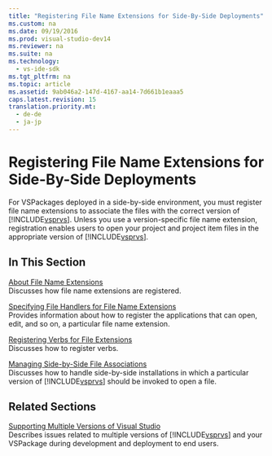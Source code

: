 ```yaml
---
title: "Registering File Name Extensions for Side-By-Side Deployments"
ms.custom: na
ms.date: 09/19/2016
ms.prod: visual-studio-dev14
ms.reviewer: na
ms.suite: na
ms.technology: 
  - vs-ide-sdk
ms.tgt_pltfrm: na
ms.topic: article
ms.assetid: 9ab046a2-147d-4167-aa14-7d661b1eaaa5
caps.latest.revision: 15
translation.priority.mt: 
  - de-de
  - ja-jp
---
```

# Registering File Name Extensions for Side-By-Side Deployments
For VSPackages deployed in a side-by-side environment, you must register file name extensions to associate the files with the correct version of [!INCLUDE[vsprvs](../vs140/includes/vsprvs_md.md)]. Unless you use a version-specific file name extension, registration enables users to open your project and project item files in the appropriate version of [!INCLUDE[vsprvs](../vs140/includes/vsprvs_md.md)].  
  
## In This Section  
 [About File Name Extensions](../vs140/About-File-Name-Extensions.md)  
 Discusses how file name extensions are registered.  
  
 [Specifying File Handlers for File Name Extensions](../vs140/Specifying-File-Handlers-for-File-Name-Extensions.md)  
 Provides information about how to register the applications that can open, edit, and so on, a particular file name extension.  
  
 [Registering Verbs for File Extensions](../vs140/Registering-Verbs-for-File-Name-Extensions.md)  
 Discusses how to register verbs.  
  
 [Managing Side-by-Side File Associations](../vs140/Managing-Side-by-Side-File-Associations.md)  
 Discusses how to handle side-by-side installations in which a particular version of [!INCLUDE[vsprvs](../vs140/includes/vsprvs_md.md)] should be invoked to open a file.  
  
## Related Sections  
 [Supporting Multiple Versions of Visual Studio](../vs140/Supporting-Multiple-Versions-of-Visual-Studio.md)  
 Describes issues related to multiple versions of [!INCLUDE[vsprvs](../vs140/includes/vsprvs_md.md)] and your VSPackage during development and deployment to end users.